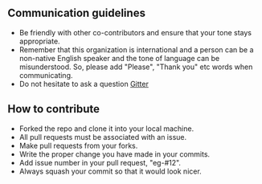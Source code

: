 ## Communication guidelines

- Be friendly with other co-contributors and ensure that your tone stays appropriate. 
- Remember that this organization is international and a person can be a non-native English speaker and the tone of language can be misunderstood. So, please add "Please", "Thank you" etc words when communicating.
- Do not hesitate to ask a question [Gitter](https://gitter.im/CirclepandaLabs/community)

## How to contribute

- Forked the repo and clone it into your local machine.
- All pull requests must be associated with an issue.
- Make pull requests from your forks.
- Write the proper change you have made in your commits.
- Add issue number in your pull request, "eg-#12".
- Always squash your commit so that it would look nicer.
